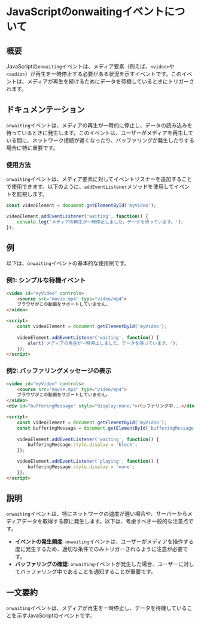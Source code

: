 <!--
Meta Description: # JavaScriptのonwaitingイベントについて ## 概要 JavaScriptの`onwaiting`イベントは、メディア要素（例えば、`<video>`や`<audio>`）が再生を一時停止する必要がある状況を示すイベントです。このイベントは、メディアが再生を続けるためにデータを待...
Meta Keywords: onwaiting, video, videoelement, イベントは, addeventlistener
-->

# JavaScriptのonwaitingイベントについて

## 概要
JavaScriptの`onwaiting`イベントは、メディア要素（例えば、`<video>`や`<audio>`）が再生を一時停止する必要がある状況を示すイベントです。このイベントは、メディアが再生を続けるためにデータを待機しているときにトリガーされます。

## ドキュメンテーション
`onwaiting`イベントは、メディアの再生が一時的に停止し、データの読み込みを待っているときに発生します。このイベントは、ユーザーがメディアを再生している間に、ネットワーク接続が遅くなったり、バッファリングが発生したりする場合に特に重要です。

### 使用方法
`onwaiting`イベントは、メディア要素に対してイベントリスナーを追加することで使用できます。以下のように、`addEventListener`メソッドを使用してイベントを監視します。

```javascript
const videoElement = document.getElementById('myVideo');

videoElement.addEventListener('waiting', function() {
    console.log('メディアの再生が一時停止しました。データを待っています。');
});
```

## 例
以下は、`onwaiting`イベントの基本的な使用例です。

### 例1: シンプルな待機イベント
```html
<video id="myVideo" controls>
    <source src="movie.mp4" type="video/mp4">
    ブラウザがこの動画をサポートしていません。
</video>

<script>
    const videoElement = document.getElementById('myVideo');
    
    videoElement.addEventListener('waiting', function() {
        alert('メディアの再生が一時停止しました。データを待っています。');
    });
</script>
```

### 例2: バッファリングメッセージの表示
```html
<video id="myVideo" controls>
    <source src="movie.mp4" type="video/mp4">
    ブラウザがこの動画をサポートしていません。
</video>
<div id="bufferingMessage" style="display:none;">バッファリング中...</div>

<script>
    const videoElement = document.getElementById('myVideo');
    const bufferingMessage = document.getElementById('bufferingMessage');
    
    videoElement.addEventListener('waiting', function() {
        bufferingMessage.style.display = 'block';
    });

    videoElement.addEventListener('playing', function() {
        bufferingMessage.style.display = 'none';
    });
</script>
```

## 説明
`onwaiting`イベントは、特にネットワークの速度が遅い場合や、サーバーからメディアデータを取得する際に発生します。以下は、考慮すべき一般的な注意点です。

- **イベントの発生頻度**: `onwaiting`イベントは、ユーザーがメディアを操作する度に発生するため、適切な条件でのみトリガーされるように注意が必要です。
- **バッファリングの確認**: `onwaiting`イベントが発生した場合、ユーザーに対してバッファリング中であることを通知することが重要です。

## 一文要約
`onwaiting`イベントは、メディアが再生を一時停止し、データを待機していることを示すJavaScriptのイベントです。